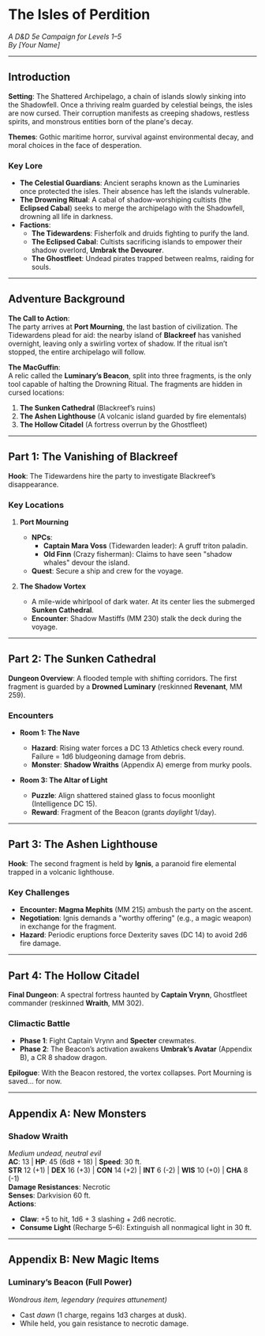 # The Isles of Perdition  
*A D&D 5e Campaign for Levels 1–5*  
*By [Your Name]*  

---

## Introduction  
**Setting**: The Shattered Archipelago, a chain of islands slowly sinking into the Shadowfell. Once a thriving realm guarded by celestial beings, the isles are now cursed. Their corruption manifests as creeping shadows, restless spirits, and monstrous entities born of the plane's decay.  

**Themes**: Gothic maritime horror, survival against environmental decay, and moral choices in the face of desperation.  

### Key Lore  
- **The Celestial Guardians**: Ancient seraphs known as the Luminaries once protected the isles. Their absence has left the islands vulnerable.  
- **The Drowning Ritual**: A cabal of shadow-worshiping cultists (the **Eclipsed Cabal**) seeks to merge the archipelago with the Shadowfell, drowning all life in darkness.  
- **Factions**:  
  - **The Tidewardens**: Fisherfolk and druids fighting to purify the land.  
  - **The Eclipsed Cabal**: Cultists sacrificing islands to empower their shadow overlord, **Umbrak the Devourer**.  
  - **The Ghostfleet**: Undead pirates trapped between realms, raiding for souls.  

---

## Adventure Background  
**The Call to Action**:  
The party arrives at **Port Mourning**, the last bastion of civilization. The Tidewardens plead for aid: the nearby island of **Blackreef** has vanished overnight, leaving only a swirling vortex of shadow. If the ritual isn’t stopped, the entire archipelago will follow.  

**The MacGuffin**:  
A relic called the **Luminary’s Beacon**, split into three fragments, is the only tool capable of halting the Drowning Ritual. The fragments are hidden in cursed locations:  
1. **The Sunken Cathedral** (Blackreef’s ruins)  
2. **The Ashen Lighthouse** (A volcanic island guarded by fire elementals)  
3. **The Hollow Citadel** (A fortress overrun by the Ghostfleet)  

---

## Part 1: The Vanishing of Blackreef  
**Hook**: The Tidewardens hire the party to investigate Blackreef’s disappearance.  

### Key Locations  
1. **Port Mourning**  
   - **NPCs**:  
     - **Captain Mara Voss** (Tidewarden leader): A gruff triton paladin.  
     - **Old Finn** (Crazy fisherman): Claims to have seen "shadow whales" devour the island.  
   - **Quest**: Secure a ship and crew for the voyage.  

2. **The Shadow Vortex**  
   - A mile-wide whirlpool of dark water. At its center lies the submerged **Sunken Cathedral**.  
   - **Encounter**: Shadow Mastiffs (MM 230) stalk the deck during the voyage.  

---

## Part 2: The Sunken Cathedral  
**Dungeon Overview**: A flooded temple with shifting corridors. The first fragment is guarded by a **Drowned Luminary** (reskinned **Revenant**, MM 259).  

### Encounters  
- **Room 1: The Nave**  
  - **Hazard**: Rising water forces a DC 13 Athletics check every round. Failure = 1d6 bludgeoning damage from debris.  
  - **Monster**: **Shadow Wraiths** (Appendix A) emerge from murky pools.  

- **Room 3: The Altar of Light**  
  - **Puzzle**: Align shattered stained glass to focus moonlight (Intelligence DC 15).  
  - **Reward**: Fragment of the Beacon (grants *daylight* 1/day).  

---

## Part 3: The Ashen Lighthouse  
**Hook**: The second fragment is held by **Ignis**, a paranoid fire elemental trapped in a volcanic lighthouse.  

### Key Challenges  
- **Encounter: Magma Mephits** (MM 215) ambush the party on the ascent.  
- **Negotiation**: Ignis demands a "worthy offering" (e.g., a magic weapon) in exchange for the fragment.  
- **Hazard**: Periodic eruptions force Dexterity saves (DC 14) to avoid 2d6 fire damage.  

---

## Part 4: The Hollow Citadel  
**Final Dungeon**: A spectral fortress haunted by **Captain Vrynn**, Ghostfleet commander (reskinned **Wraith**, MM 302).  

### Climactic Battle  
- **Phase 1**: Fight Captain Vrynn and **Specter** crewmates.  
- **Phase 2**: The Beacon’s activation awakens **Umbrak’s Avatar** (Appendix B), a CR 8 shadow dragon.  

**Epilogue**: With the Beacon restored, the vortex collapses. Port Mourning is saved... for now.  

---

## Appendix A: New Monsters  
### Shadow Wraith  
*Medium undead, neutral evil*  
**AC**: 13 | **HP**: 45 (6d8 + 18) | **Speed**: 30 ft.  
**STR** 12 (+1) | **DEX** 16 (+3) | **CON** 14 (+2) | **INT** 6 (-2) | **WIS** 10 (+0) | **CHA** 8 (-1)  
**Damage Resistances**: Necrotic  
**Senses**: Darkvision 60 ft.  
**Actions**:  
- **Claw**: +5 to hit, 1d6 + 3 slashing + 2d6 necrotic.  
- **Consume Light** (Recharge 5–6): Extinguish all nonmagical light in 30 ft.  

---

## Appendix B: New Magic Items  
### Luminary’s Beacon (Full Power)  
*Wondrous item, legendary (requires attunement)*  
- Cast *dawn* (1 charge, regains 1d3 charges at dusk).  
- While held, you gain resistance to necrotic damage.  